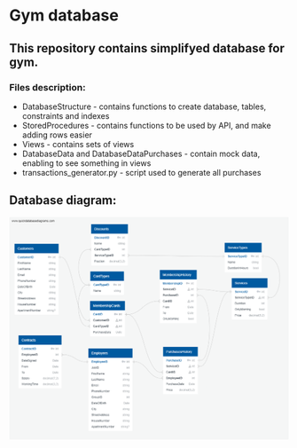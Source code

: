 # Gym database
## This repository contains simplifyed database for gym. 
### Files description:
- DatabaseStructure - contains functions to create database, tables, constraints and indexes
- StoredProcedures - contains functions to be used by API, and make adding rows easier
- Views - contains sets of views
- DatabaseData and DatabaseDataPurchases - contain mock data, enabling to see something in views
- transactions_generator.py - script used to generate all purchases 


## Database diagram:

![Database_diagram.png](Database_diagram.png)

